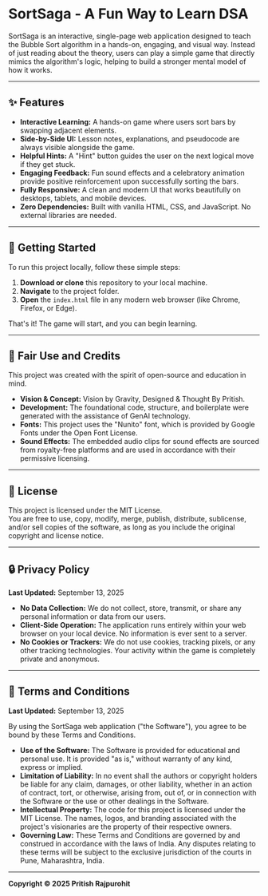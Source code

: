 # SortSaga - A Fun Way to Learn DSA

SortSaga is an interactive, single-page web application designed to teach the Bubble Sort algorithm in a hands-on, engaging, and visual way. Instead of just reading about the theory, users can play a simple game that directly mimics the algorithm's logic, helping to build a stronger mental model of how it works.

---

## ✨ Features

- **Interactive Learning:** A hands-on game where users sort bars by swapping adjacent elements.
- **Side-by-Side UI:** Lesson notes, explanations, and pseudocode are always visible alongside the game.
- **Helpful Hints:** A "Hint" button guides the user on the next logical move if they get stuck.
- **Engaging Feedback:** Fun sound effects and a celebratory animation provide positive reinforcement upon successfully sorting the bars.
- **Fully Responsive:** A clean and modern UI that works beautifully on desktops, tablets, and mobile devices.
- **Zero Dependencies:** Built with vanilla HTML, CSS, and JavaScript. No external libraries are needed.

---

## 🚀 Getting Started

To run this project locally, follow these simple steps:

1. **Download or clone** this repository to your local machine.
2. **Navigate** to the project folder.
3. **Open** the `index.html` file in any modern web browser (like Chrome, Firefox, or Edge).

That's it! The game will start, and you can begin learning.

---

## 📜 Fair Use and Credits

This project was created with the spirit of open-source and education in mind.

- **Vision & Concept:** Vision by Gravity, Designed & Thought By Pritish.
- **Development:** The foundational code, structure, and boilerplate were generated with the assistance of GenAI technology.
- **Fonts:** This project uses the "Nunito" font, which is provided by Google Fonts under the Open Font License.
- **Sound Effects:** The embedded audio clips for sound effects are sourced from royalty-free platforms and are used in accordance with their permissive licensing.

---

## 📄 License

This project is licensed under the MIT License.  
You are free to use, copy, modify, merge, publish, distribute, sublicense, and/or sell copies of the software, as long as you include the original copyright and license notice.

---

## 🔒 Privacy Policy

**Last Updated:** September 13, 2025

- **No Data Collection:** We do not collect, store, transmit, or share any personal information or data from our users.
- **Client-Side Operation:** The application runs entirely within your web browser on your local device. No information is ever sent to a server.
- **No Cookies or Trackers:** We do not use cookies, tracking pixels, or any other tracking technologies. Your activity within the game is completely private and anonymous.

---

## 📝 Terms and Conditions

**Last Updated:** September 13, 2025

By using the SortSaga web application ("the Software"), you agree to be bound by these Terms and Conditions.

- **Use of the Software:** The Software is provided for educational and personal use. It is provided "as is," without warranty of any kind, express or implied.
- **Limitation of Liability:** In no event shall the authors or copyright holders be liable for any claim, damages, or other liability, whether in an action of contract, tort, or otherwise, arising from, out of, or in connection with the Software or the use or other dealings in the Software.
- **Intellectual Property:** The code for this project is licensed under the MIT License. The names, logos, and branding associated with the project's visionaries are the property of their respective owners.
- **Governing Law:** These Terms and Conditions are governed by and construed in accordance with the laws of India. Any disputes relating to these terms will be subject to the exclusive jurisdiction of the courts in Pune, Maharashtra, India.

---

**Copyright © 2025 Pritish Rajpurohit**